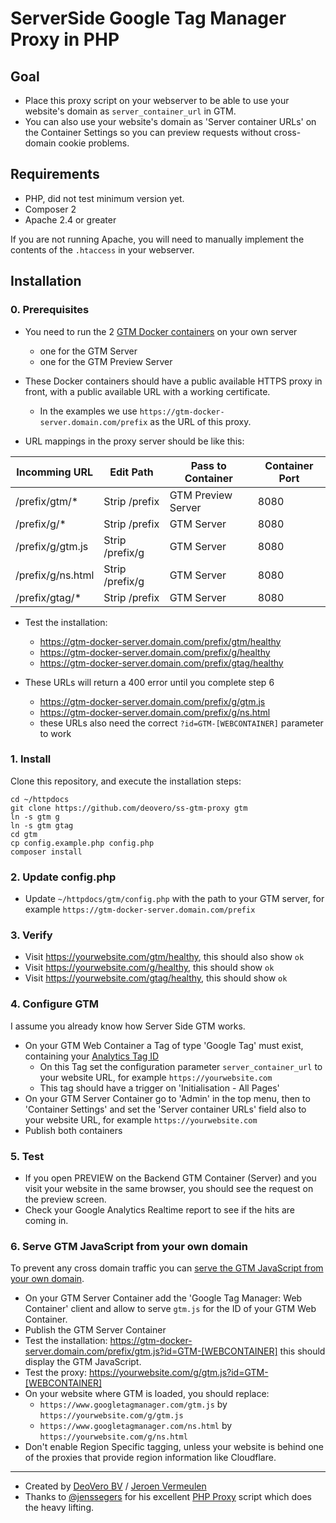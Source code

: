 # ServerSide Google Tag Manager Proxy in PHP

## Goal 

- Place this proxy script on your webserver to be able to use your website's domain as `server_container_url` in GTM.
- You can also use your website's domain as 'Server container URLs' on the Container Settings so you can preview requests without cross-domain cookie problems.

## Requirements

- PHP, did not test minimum version yet.
- Composer 2
- Apache 2.4 or greater

If you are not running Apache, you will need to manually implement the contents of the `.htaccess` in your webserver.

## Installation

### 0. Prerequisites
- You need to run the 2 [GTM Docker containers](https://developers.google.com/tag-platform/tag-manager/server-side/manual-setup-guide) on your own server
  - one for the GTM Server 
  - one for the GTM Preview Server
- These Docker containers should have a public available HTTPS proxy in front, with a public available URL with a working certificate. 
  - In the examples we use `https://gtm-docker-server.domain.com/prefix` as the URL of this proxy.

- URL mappings in the proxy server should be like this:

| Incomming URL     | Edit Path       | Pass to Container  | Container Port |
|-------------------|-----------------|--------------------|----------------|
| /prefix/gtm/*     | Strip /prefix   | GTM Preview Server | 8080           |
| /prefix/g/*       | Strip /prefix   | GTM Server         | 8080           |
| /prefix/g/gtm.js  | Strip /prefix/g | GTM Server         | 8080           |
| /prefix/g/ns.html | Strip /prefix/g | GTM Server         | 8080           |
| /prefix/gtag/*    | Strip /prefix   | GTM Server         | 8080           |

- Test the installation:
  - https://gtm-docker-server.domain.com/prefix/gtm/healthy
  - https://gtm-docker-server.domain.com/prefix/g/healthy
  - https://gtm-docker-server.domain.com/prefix/gtag/healthy

- These URLs will return a 400 error until you complete step 6
  - https://gtm-docker-server.domain.com/prefix/g/gtm.js
  - https://gtm-docker-server.domain.com/prefix/g/ns.html
  - these URLs also need the correct `?id=GTM-[WEBCONTAINER]` parameter to work

### 1. Install
Clone this repository, and execute the installation steps:
```
cd ~/httpdocs
git clone https://github.com/deovero/ss-gtm-proxy gtm
ln -s gtm g
ln -s gtm gtag
cd gtm
cp config.example.php config.php
composer install
```

### 2. Update config.php
- Update `~/httpdocs/gtm/config.php` with the path to your GTM server, for example `https://gtm-docker-server.domain.com/prefix`

### 3. Verify

- Visit https://yourwebsite.com/gtm/healthy, this should also show `ok`
- Visit https://yourwebsite.com/g/healthy, this should show `ok`
- Visit https://yourwebsite.com/gtag/healthy, this should show `ok`

### 4. Configure GTM
I assume you already know how Server Side GTM works.
- On your GTM Web Container a Tag of type 'Google Tag' must exist, containing your [Analytics Tag ID](https://support.google.com/tagmanager/answer/12002338#find-tag-id)
  - On this Tag set the configuration parameter `server_container_url` to your website URL, for example `https://yourwebsite.com`
  - This tag should have a trigger on 'Initialisation - All Pages'
- On your GTM Server Container go to 'Admin' in the top menu, then to 'Container Settings' and set the 'Server container URLs' field also to your website URL, for example `https://yourwebsite.com`
- Publish both containers

### 5. Test
- If you open PREVIEW on the Backend GTM Container (Server) and you visit your website in the same browser, you should see the request on the preview screen.
- Check your Google Analytics Realtime report to see if the hits are coming in.

### 6. Serve GTM JavaScript from your own domain
To prevent any cross domain traffic you can [serve the GTM JavaScript from your own domain](https://developers.google.com/tag-platform/tag-manager/server-side/dependency-serving?tag=gtm). 

- On your GTM Server Container add the 'Google Tag Manager: Web Container' client and allow to serve `gtm.js` for the ID of your GTM Web Container.
- Publish the GTM Server Container
- Test the installation: https://gtm-docker-server.domain.com/prefix/gtm.js?id=GTM-[WEBCONTAINER] this should display the GTM JavaScript.
- Test the proxy: https://yourwebsite.com/g/gtm.js?id=GTM-[WEBCONTAINER]
- On your website where GTM is loaded, you should replace:
  - `https://www.googletagmanager.com/gtm.js` by `https://yourwebsite.com/g/gtm.js`
  - `https://www.googletagmanager.com/ns.html` by `https://yourwebsite.com/g/ns.html`
- Don't enable Region Specific tagging, unless your website is behind one of the proxies that provide region information like Cloudflare.

------
- Created by [DeoVero BV](https://deovero.com) / [Jeroen Vermeulen](https://www.linkedin.com/in/jeroenvermeuleneu/)
- Thanks to [@jenssegers](https://www.linkedin.com/in/jenssegers/) for his excellent [PHP Proxy](https://github.com/jenssegers/php-proxy) script which does the heavy lifting.
